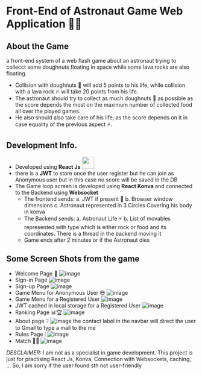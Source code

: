 # Front-End of Astronaut Game Web Application 👨‍🚀
## About the Game
a front-end system of a web flash game about an astronaut trying to collecct some doughnuts floating in space while some lava rocks are also floating. 
* Collision with doughnuts 🍩 will add 5 points to his life, while collision with a lava rock 🔥 will take 20 points from his life. 
* The astronaut should try to collect as much doughnuts 🍩 as possible as the score depends the most on the maximum number of collected food all over the played games. 
* He also should also take care of his life; as the score depends on it in case equality of the previous aspect ⚡.
## Development Info.
* Developed using **React Js** <img width ='32px' src ='https://raw.githubusercontent.com/rahulbanerjee26/githubAboutMeGenerator/main/icons/reactjs.svg'>
* there is a **JWT** to store once the user register but he can join as Anonymous user but in this case no score will be saved in the DB
* The Game loop screen is developed using **React Konva** and connected to the Backend using **Websocket**
  - The frontend sends:
    a. JWT if present 🔑
    b. Browser window dimensions
    c. Astronaut represented in 3 Circles Covering his body in konva 
  - The Backend sends: 
    a. Astronaut Life ⚡
    b. List of movables represented with type which is either rock or food and its coordinates. There is a thread in the backend moving it
  - Game ends after 2 minutes or if the Astronaut dies 
## Some Screen Shots from the game
* Welcome Page 🤝
![image](https://user-images.githubusercontent.com/95547833/218193191-d8f314cd-88f2-4a99-8c59-b0a6cf9f975c.png)
* Sign-in Page
![image](https://user-images.githubusercontent.com/95547833/218194212-2e9bdb3b-86d7-4051-89cf-d3483e431e33.png)
* Sign-up Page
![image](https://user-images.githubusercontent.com/95547833/218194319-b2ff7e78-ce1c-428a-9a76-50a901cac7d5.png)
* Game Menu for Anonymous User 😎
![image](https://user-images.githubusercontent.com/95547833/218194466-99f16d48-2c13-47f9-a556-32923d9989d8.png)
* Game Menu for a Registered User
![image](https://user-images.githubusercontent.com/95547833/218194674-fe1d0c11-1165-410b-b522-6e4628751fa1.png)
* JWT cached in local storage for a Registered User
![image](https://user-images.githubusercontent.com/95547833/218196075-17308d1f-33e7-4e27-8188-8ca7f252ef19.png)
* Ranking Page 📊🏆
![image](https://user-images.githubusercontent.com/95547833/218256598-4fd4a7ab-bfe3-41dc-979a-9629e3b66f0c.png)
* About page ❔
![image](https://user-images.githubusercontent.com/95547833/218202767-73959bb5-f66b-47e8-9bfd-373fc7c57bac.png)
the contact label in the navbar will direct the user to Gmail to type a mail to the me 
* Rules Page ❕
![image](https://user-images.githubusercontent.com/95547833/218203097-54f0b90b-174f-43d7-8ddd-ca44d7bdcd39.png)
* Match 👨‍🚀
![image](https://user-images.githubusercontent.com/95547833/218193044-b91b3d94-8b57-4f86-97ed-02fc8246cb9d.png)

*DESCLAIMER:* 
I am not as a specialist in game development. This project is just for practising React Js, Konva, Connection with Websockets, caching, ... So, I am sorry if the user found sth not user-friendly     
